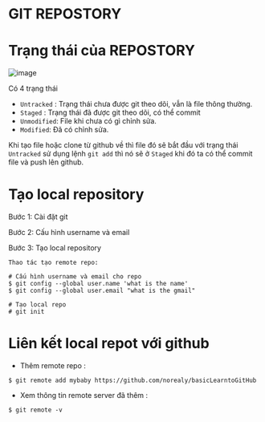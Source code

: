 # GIT REPOSTORY

# Trạng thái của REPOSTORY
![image](https://git-scm.com/book/en/v2/images/lifecycle.png)

Có 4 trạng thái

- `Untracked` : Trạng thái chưa được git theo dõi, vẫn là file thông thường.
- `Staged` : Trạng thái đã được git theo dõi, có thể commit
- `Unmodified`: File khi chưa có gì chỉnh sửa.
- `Modified`: Đã có chỉnh sửa.

Khi tạo file hoặc clone từ github về thì file đó sẽ bắt đầu với trạng thái  `Untracked` sử dụng lệnh `git add` thì nó sẽ ở  `Staged` khi đó ta có thể commit file và push lên github.

# Tạo local repository
Bước 1: Cài đặt git 

Bước 2: Cấu hình username và email

Bước 3: Tạo local repository

`Thao tác tạo remote repo:`
```
# Cấu hình username và email cho repo
$ git config --global user.name 'what is the name'
$ git config --global user.email "what is the gmail"
 
# Tạo local repo
# git init
```
# Liên kết local repot với github

- Thêm remote repo :

```
$ git remote add mybaby https://github.com/norealy/basicLearntoGitHub
```


- Xem thông tin remote server đã thêm :
```
$ git remote -v
```

